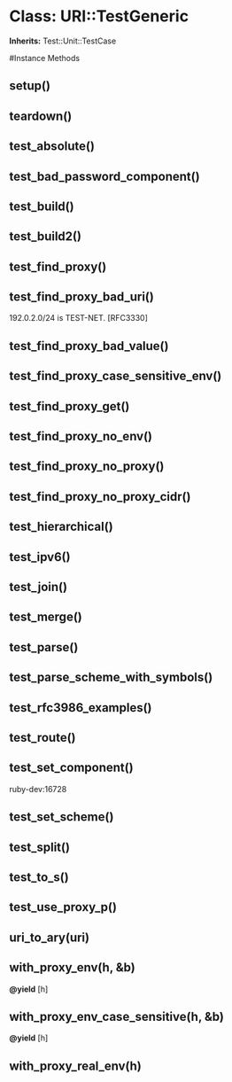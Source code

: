 # Class: URI::TestGeneric
**Inherits:** Test::Unit::TestCase
    




#Instance Methods
## setup() [](#method-i-setup)

## teardown() [](#method-i-teardown)

## test_absolute() [](#method-i-test_absolute)

## test_bad_password_component() [](#method-i-test_bad_password_component)

## test_build() [](#method-i-test_build)

## test_build2() [](#method-i-test_build2)

## test_find_proxy() [](#method-i-test_find_proxy)

## test_find_proxy_bad_uri() [](#method-i-test_find_proxy_bad_uri)
192.0.2.0/24 is TEST-NET.  [RFC3330]

## test_find_proxy_bad_value() [](#method-i-test_find_proxy_bad_value)

## test_find_proxy_case_sensitive_env() [](#method-i-test_find_proxy_case_sensitive_env)

## test_find_proxy_get() [](#method-i-test_find_proxy_get)

## test_find_proxy_no_env() [](#method-i-test_find_proxy_no_env)

## test_find_proxy_no_proxy() [](#method-i-test_find_proxy_no_proxy)

## test_find_proxy_no_proxy_cidr() [](#method-i-test_find_proxy_no_proxy_cidr)

## test_hierarchical() [](#method-i-test_hierarchical)

## test_ipv6() [](#method-i-test_ipv6)

## test_join() [](#method-i-test_join)

## test_merge() [](#method-i-test_merge)

## test_parse() [](#method-i-test_parse)

## test_parse_scheme_with_symbols() [](#method-i-test_parse_scheme_with_symbols)

## test_rfc3986_examples() [](#method-i-test_rfc3986_examples)

## test_route() [](#method-i-test_route)

## test_set_component() [](#method-i-test_set_component)
ruby-dev:16728

## test_set_scheme() [](#method-i-test_set_scheme)

## test_split() [](#method-i-test_split)

## test_to_s() [](#method-i-test_to_s)

## test_use_proxy_p() [](#method-i-test_use_proxy_p)

## uri_to_ary(uri) [](#method-i-uri_to_ary)

## with_proxy_env(h, &b) [](#method-i-with_proxy_env)

**@yield** [h] 

## with_proxy_env_case_sensitive(h, &b) [](#method-i-with_proxy_env_case_sensitive)

**@yield** [h] 

## with_proxy_real_env(h) [](#method-i-with_proxy_real_env)


